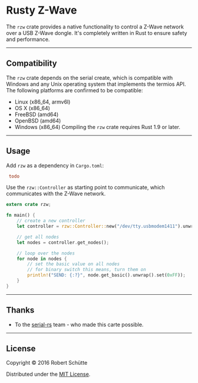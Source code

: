 # Rusty Z-Wave

The `rzw` crate provides a native functionality to control a Z-Wave network over a USB Z-Wave dongle. It's completely written in Rust to ensure safety and performance.

---
## Compatibility
The `rzw` crate depends on the serial create, which is compatible with Windows and any Unix operating system that implements the termios API. The following platforms are confirmed to be compatible:

* Linux (x86_64, armv6l)
* OS X (x86_64)
* FreeBSD (amd64)
* OpenBSD (amd64)
* Windows (x86_64)
Compiling the `rzw` crate requires Rust 1.9 or later.

---
## Usage
Add `rzw` as a dependency in `Cargo.toml`:
```toml
 todo
```

Use the `rzw::Controller` as starting point to communicate, which communicates with the Z-Wave network.
```rust
extern crate rzw;

fn main() {
    // create a new controller
    let controller = rzw::Controller::new("/dev/tty.usbmodem1411").unwrap();

    // get all nodes
    let nodes = controller.get_nodes();

    // loop over the nodes
    for node in nodes {
        // set the basic value on all nodes
        // for binary switch this means, turn them on
        println!("SEND: {:?}", node.get_basic().unwrap().set(0xFF));
    }
}
```

---
## Thanks
* To the [serial-rs](https://github.com/dcuddeback/serial-rs) team - who made this carte possible.

---
## License
Copyright © 2016 Robert Schütte

Distributed under the [MIT License](LICENSE).
